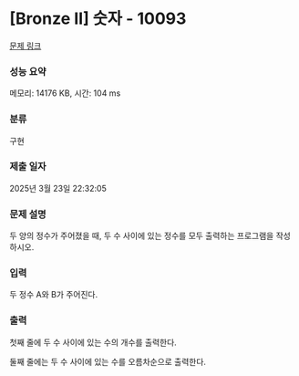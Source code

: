 # [Bronze II] 숫자 - 10093 

[문제 링크](https://www.acmicpc.net/problem/10093) 

### 성능 요약

메모리: 14176 KB, 시간: 104 ms

### 분류

구현

### 제출 일자

2025년 3월 23일 22:32:05

### 문제 설명

<p>두 양의 정수가 주어졌을 때, 두 수 사이에 있는 정수를 모두 출력하는 프로그램을 작성하시오.</p>

### 입력 

 <p>두 정수 A와 B가 주어진다.</p>

### 출력 

 <p>첫째 줄에 두 수 사이에 있는 수의 개수를 출력한다.</p>

<p>둘째 줄에는 두 수 사이에 있는 수를 오름차순으로 출력한다.</p>

